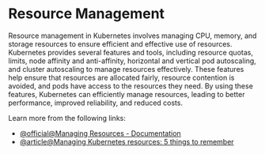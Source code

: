 # Resource Management

Resource management in Kubernetes involves managing CPU, memory, and storage resources to ensure efficient and effective use of resources. Kubernetes provides several features and tools, including resource quotas, limits, node affinity and anti-affinity, horizontal and vertical pod autoscaling, and cluster autoscaling to manage resources effectively. These features help ensure that resources are allocated fairly, resource contention is avoided, and pods have access to the resources they need. By using these features, Kubernetes can efficiently manage resources, leading to better performance, improved reliability, and reduced costs.

Learn more from the following links:

- [@official@Managing Resources - Documentation](https://kubernetes.io/docs/concepts/cluster-administration/manage-deployment/)
- [@article@Managing Kubernetes resources: 5 things to remember](https://enterprisersproject.com/article/2020/8/managing-kubernetes-resources-5-things-remember)
